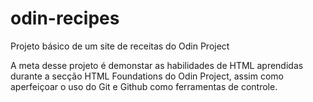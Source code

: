 # odin-recipes

Projeto básico de um site de receitas do Odin Project

A meta desse projeto é demonstar as habilidades de HTML aprendidas durante a secção HTML Foundations do Odin Project, assim como aperfeiçoar o uso do Git e Github como ferramentas de controle.
